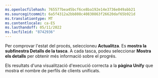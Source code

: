 ```yaml
---
ms.openlocfilehash: 765577bea45bcf6ce8ba192e14e3736e049abb21
ms.sourcegitcommit: 6a5f4312a2bb808c40830863f26620daf65b921d
ms.translationtype: MT
ms.contentlocale: ca-ES
ms.lasthandoff: 05/11/2022
ms.locfileid: "8742936"
---
```

Per comprovar l'estat del procés, seleccioneu **Actualitza**. Es **mostra la subfinestra Detalls de la tasca**. A cada tasca, podeu seleccionar **Mostra els detalls** per obtenir més informació sobre el progrés.

Els resultats d'una visualització d'execució correcta a la **pàgina Unify** que mostra el nombre de perfils de clients unificats.
